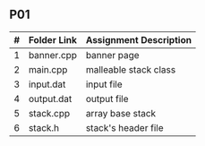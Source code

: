 ##  P01

|   #   | Folder Link | Assignment Description      |
| :---: | ----------- | --------------------------- |
|   1   | banner.cpp  | banner page                 |
|   2   | main.cpp    | malleable stack class       |
|   3   | input.dat   | input file                  |
|   4   | output.dat  | output file                 |
|   5   | stack.cpp   | array base stack            |
|   6   | stack.h     | stack's header file         |